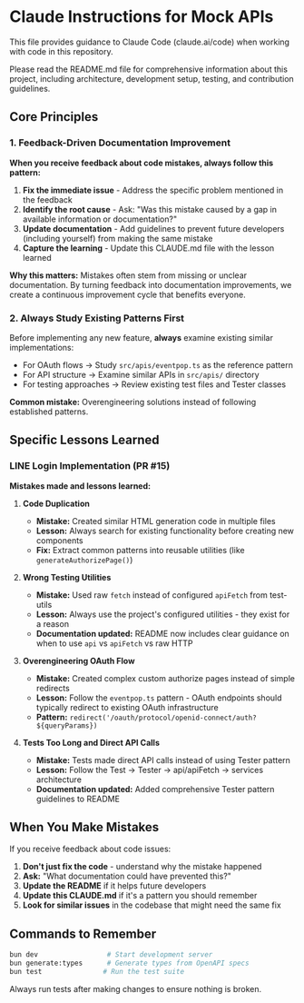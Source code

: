 # Claude Instructions for Mock APIs

This file provides guidance to Claude Code (claude.ai/code) when working with code in this repository.

Please read the README.md file for comprehensive information about this project, including architecture, development setup, testing, and contribution guidelines.

## Core Principles

### 1. Feedback-Driven Documentation Improvement

**When you receive feedback about code mistakes, always follow this pattern:**

1. **Fix the immediate issue** - Address the specific problem mentioned in the feedback
2. **Identify the root cause** - Ask: "Was this mistake caused by a gap in available information or documentation?"
3. **Update documentation** - Add guidelines to prevent future developers (including yourself) from making the same mistake
4. **Capture the learning** - Update this CLAUDE.md file with the lesson learned

**Why this matters:** Mistakes often stem from missing or unclear documentation. By turning feedback into documentation improvements, we create a continuous improvement cycle that benefits everyone.

### 2. Always Study Existing Patterns First

Before implementing any new feature, **always** examine existing similar implementations:

- For OAuth flows → Study `src/apis/eventpop.ts` as the reference pattern
- For API structure → Examine similar APIs in `src/apis/` directory  
- For testing approaches → Review existing test files and Tester classes

**Common mistake:** Overengineering solutions instead of following established patterns.

## Specific Lessons Learned

### LINE Login Implementation (PR #15)

**Mistakes made and lessons learned:**

1. **Code Duplication**
   - **Mistake:** Created similar HTML generation code in multiple files
   - **Lesson:** Always search for existing functionality before creating new components
   - **Fix:** Extract common patterns into reusable utilities (like `generateAuthorizePage()`)

2. **Wrong Testing Utilities**
   - **Mistake:** Used raw `fetch` instead of configured `apiFetch` from test-utils
   - **Lesson:** Always use the project's configured utilities - they exist for a reason
   - **Documentation updated:** README now includes clear guidance on when to use `api` vs `apiFetch` vs raw HTTP

3. **Overengineering OAuth Flow**
   - **Mistake:** Created complex custom authorize pages instead of simple redirects
   - **Lesson:** Follow the `eventpop.ts` pattern - OAuth endpoints should typically redirect to existing OAuth infrastructure
   - **Pattern:** `redirect('/oauth/protocol/openid-connect/auth?${queryParams})`

4. **Tests Too Long and Direct API Calls**
   - **Mistake:** Tests made direct API calls instead of using Tester pattern
   - **Lesson:** Follow the Test → Tester → api/apiFetch → services architecture
   - **Documentation updated:** Added comprehensive Tester pattern guidelines to README

## When You Make Mistakes

If you receive feedback about code issues:

1. **Don't just fix the code** - understand why the mistake happened
2. **Ask:** "What documentation could have prevented this?"
3. **Update the README** if it helps future developers
4. **Update this CLAUDE.md** if it's a pattern you should remember
5. **Look for similar issues** in the codebase that might need the same fix

## Commands to Remember

```bash
bun dev                 # Start development server
bun generate:types      # Generate types from OpenAPI specs  
bun test               # Run the test suite
```

Always run tests after making changes to ensure nothing is broken.